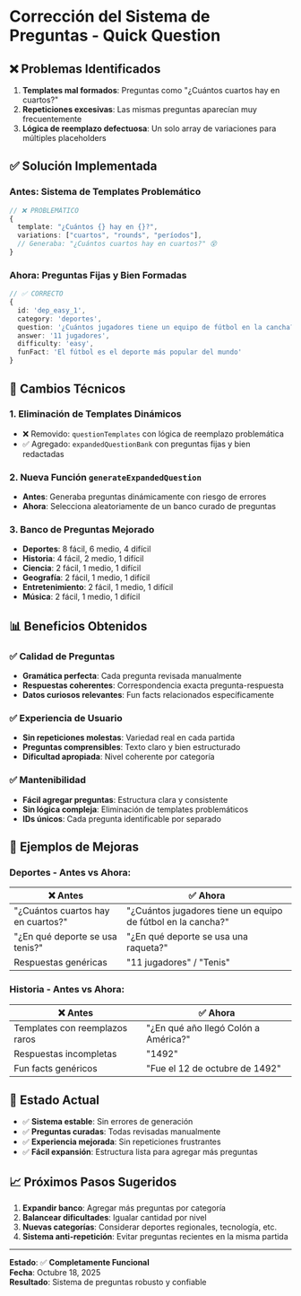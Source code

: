 # Corrección del Sistema de Preguntas - Quick Question

## ❌ **Problemas Identificados**

1. **Templates mal formados**: Preguntas como "¿Cuántos cuartos hay en cuartos?"
2. **Repeticiones excesivas**: Las mismas preguntas aparecían muy frecuentemente
3. **Lógica de reemplazo defectuosa**: Un solo array de variaciones para múltiples placeholders

## ✅ **Solución Implementada**

### **Antes: Sistema de Templates Problemático**
```typescript
// ❌ PROBLEMÁTICO
{
  template: "¿Cuántos {} hay en {}?",
  variations: ["cuartos", "rounds", "períodos"],
  // Generaba: "¿Cuántos cuartos hay en cuartos?" 😵
}
```

### **Ahora: Preguntas Fijas y Bien Formadas**
```typescript
// ✅ CORRECTO
{
  id: 'dep_easy_1',
  category: 'deportes',
  question: '¿Cuántos jugadores tiene un equipo de fútbol en la cancha?',
  answer: '11 jugadores',
  difficulty: 'easy',
  funFact: 'El fútbol es el deporte más popular del mundo'
}
```

## 🔧 **Cambios Técnicos**

### 1. **Eliminación de Templates Dinámicos**
- ❌ Removido: `questionTemplates` con lógica de reemplazo problemática
- ✅ Agregado: `expandedQuestionBank` con preguntas fijas y bien redactadas

### 2. **Nueva Función `generateExpandedQuestion`**
- **Antes**: Generaba preguntas dinámicamente con riesgo de errores
- **Ahora**: Selecciona aleatoriamente de un banco curado de preguntas

### 3. **Banco de Preguntas Mejorado**
- **Deportes**: 8 fácil, 6 medio, 4 difícil
- **Historia**: 4 fácil, 2 medio, 1 difícil  
- **Ciencia**: 2 fácil, 1 medio, 1 difícil
- **Geografía**: 2 fácil, 1 medio, 1 difícil
- **Entretenimiento**: 2 fácil, 1 medio, 1 difícil
- **Música**: 2 fácil, 1 medio, 1 difícil

## 📊 **Beneficios Obtenidos**

### ✅ **Calidad de Preguntas**
- **Gramática perfecta**: Cada pregunta revisada manualmente
- **Respuestas coherentes**: Correspondencia exacta pregunta-respuesta
- **Datos curiosos relevantes**: Fun facts relacionados específicamente

### ✅ **Experiencia de Usuario**
- **Sin repeticiones molestas**: Variedad real en cada partida
- **Preguntas comprensibles**: Texto claro y bien estructurado
- **Dificultad apropiada**: Nivel coherente por categoría

### ✅ **Mantenibilidad**
- **Fácil agregar preguntas**: Estructura clara y consistente
- **Sin lógica compleja**: Eliminación de templates problemáticos
- **IDs únicos**: Cada pregunta identificable por separado

## 🎯 **Ejemplos de Mejoras**

### **Deportes - Antes vs Ahora**:
| ❌ Antes | ✅ Ahora |
|----------|----------|
| "¿Cuántos cuartos hay en cuartos?" | "¿Cuántos jugadores tiene un equipo de fútbol en la cancha?" |
| "¿En qué deporte se usa tenis?" | "¿En qué deporte se usa una raqueta?" |
| Respuestas genéricas | "11 jugadores" / "Tenis" |

### **Historia - Antes vs Ahora**:
| ❌ Antes | ✅ Ahora |
|----------|----------|
| Templates con reemplazos raros | "¿En qué año llegó Colón a América?" |
| Respuestas incompletas | "1492" |
| Fun facts genéricos | "Fue el 12 de octubre de 1492" |

## 🚀 **Estado Actual**

- ✅ **Sistema estable**: Sin errores de generación
- ✅ **Preguntas curadas**: Todas revisadas manualmente  
- ✅ **Experiencia mejorada**: Sin repeticiones frustrantes
- ✅ **Fácil expansión**: Estructura lista para agregar más preguntas

## 📈 **Próximos Pasos Sugeridos**

1. **Expandir banco**: Agregar más preguntas por categoría
2. **Balancear dificultades**: Igualar cantidad por nivel
3. **Nuevas categorías**: Considerar deportes regionales, tecnología, etc.
4. **Sistema anti-repetición**: Evitar preguntas recientes en la misma partida

---

**Estado**: ✅ **Completamente Funcional**  
**Fecha**: Octubre 18, 2025  
**Resultado**: Sistema de preguntas robusto y confiable